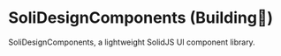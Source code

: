 # SoliDesignComponents (Building🚀)

SoliDesignComponents, a lightweight SolidJS UI component library.